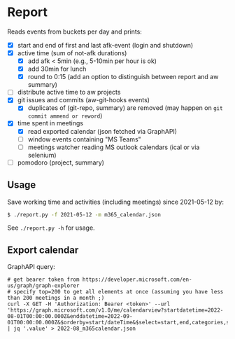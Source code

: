 Report
======

Reads events from buckets per day and prints:

- [x] start and end of first and last afk-event (login and shutdown)
- [x] active time (sum of not-afk durations)
  - [x] add afk < 5min (e.g., 5-10min per hour is ok)
  - [x] add 30min for lunch
  - [x] round to 0:15
        (add an option to distinguish between report and aw summary)
- [ ] distribute active time to aw projects
- [x] git issues and commits (aw-git-hooks events)
  - [x] duplicates of (git-repo, summary) are removed
    (may happen on `git commit ammend or reword`)
- [x] time spent in meetings
  - [x] read exported calendar (json fetched via GraphAPI)
  - [ ] window events containing "MS Teams"
  - [ ] meetings watcher reading MS outlook calendars (ical or via selenium)
- [ ] pomodoro (project, summary)

Usage
-----

Save working time and activities (including meetings) since 2021-05-12 by:
```bash
$ ./report.py -f 2021-05-12 -m m365_calendar.json
```

See `./report.py -h` for usage.

## Export calendar

GraphAPI query:
```
# get bearer token from https://developer.microsoft.com/en-us/graph/graph-explorer
# specify top=200 to get all elements at once (assuming you have less than 200 meetings in a month ;)
curl -X GET -H 'Authorization: Bearer <token>' --url 'https://graph.microsoft.com/v1.0/me/calendarview?startdatetime=2022-08-01T00:00:00.000Z&enddatetime=2022-09-01T00:00:00.000Z&$orderby=start/dateTime&$select=start,end,categories,subject,isAllDay,showAs&$top=200' | jq '.value' > 2022-08_m365calendar.json
```
